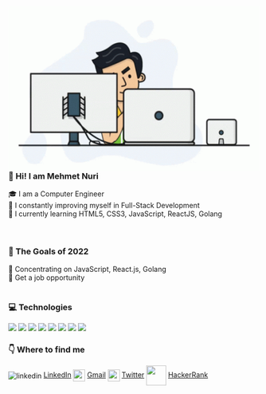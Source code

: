 <!--
**mnuridemir/mnuridemir** is a ✨ _special_ ✨ repository because its `README.md` (this file) appears on your GitHub profile.

Here are some ideas to get you started:

- 🔭 I’m currently working on ...
- 🌱 I’m currently learning React, Node.js
- 👯 I’m looking to collaborate on ...
- 🤔 I’m looking for help with ...
- 💬 Ask me about ...
- 📫 How to reach me: mehmetnuridemirr@gmail.com
- 😄 Pronouns: ...
- ⚡ Fun fact: ...
-->

<img align="left" src="https://github.com/mnuridemir/mnuridemir/blob/main/programmer.gif?raw=true" height="330" />

### 👋 Hi! I am Mehmet Nuri 

 :mortar_board: I am a Computer Engineer  
 :running: I constantly improving myself in Full-Stack Development  
 :beginner: I currently learning HTML5, CSS3, JavaScript, ReactJS, Golang  
 <br/>
 <br/>
 
    
### :pushpin: The Goals of 2022  
:tada: Concentrating on JavaScript, React.js, Golang  
:tada: Get a job opportunity    
<br/> 

### :computer: Technologies
<code><a target="_blank"><img height="60" src="https://upload.wikimedia.org/wikipedia/commons/thumb/6/61/HTML5_logo_and_wordmark.svg/512px-HTML5_logo_and_wordmark.svg.png"></a></code>
<code><a target="_blank"><img height="60" src="https://upload.wikimedia.org/wikipedia/commons/thumb/d/d5/CSS3_logo_and_wordmark.svg/363px-CSS3_logo_and_wordmark.svg.png"></a></code>
<code><a target="_blank"><img height="50" src="https://upload.wikimedia.org/wikipedia/commons/thumb/b/b2/Bootstrap_logo.svg/512px-Bootstrap_logo.svg.png"></a></code>
<code><a target="_blank"><img height="50" src="https://upload.wikimedia.org/wikipedia/commons/thumb/6/6a/JavaScript-logo.png/240px-JavaScript-logo.png"></a></code>
<code><a target="_blank"><img height="50" src="https://upload.wikimedia.org/wikipedia/commons/thumb/4/47/React.svg/512px-React.svg.png"></a></code>
<code><a target="_blank"><img height="60" src="https://www.vectorlogo.zone/logos/nodejs/nodejs-icon.svg"></a></code>
<code><a target="_blank"><img height="60" src="https://upload.wikimedia.org/wikipedia/commons/thumb/3/3f/Git_icon.svg/97px-Git_icon.svg.png"></a></code>
<code><a target="_blank"><img height="50" src="https://upload.wikimedia.org/wikipedia/commons/thumb/9/9a/Visual_Studio_Code_1.35_icon.svg/512px-Visual_Studio_Code_1.35_icon.svg.png"></a></code>
<br/>

### :point_down: Where to find me  
<img align="center" alt="linkedin" width="24px" src="https://raw.githubusercontent.com/peterthehan/peterthehan/master/assets/linkedin.svg"/>   [LinkedIn](https://www.linkedin.com/in/mehmet-nuri-demirr/) 
<img align="center" height="24" width="24" src="https://upload.wikimedia.org/wikipedia/commons/thumb/7/7e/Gmail_icon_%282020%29.svg/512px-Gmail_icon_%282020%29.svg.png" />   [Gmail](mailto:mehmetnuridemirr@gmail.com) 
<img align="center" height="24" width="24" src="https://upload.wikimedia.org/wikipedia/commons/thumb/4/4f/Twitter-logo.svg/512px-Twitter-logo.svg.png" />       [Twitter](https://twitter.com/mnuridmr) 
<img align="center" height="40" width="40" src="https://upload.wikimedia.org/wikipedia/commons/thumb/6/65/HackerRank_logo.png/600px-HackerRank_logo.png" />   [HackerRank](https://www.hackerrank.com/mehmetnuridemirr) 


</br>



